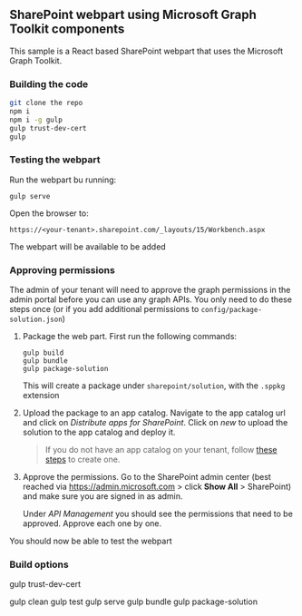 ## SharePoint webpart using Microsoft Graph Toolkit components

This sample is a React based SharePoint webpart that uses the Microsoft Graph Toolkit.

### Building the code

```bash
git clone the repo
npm i
npm i -g gulp
gulp trust-dev-cert
gulp
```

### Testing the webpart

Run the webpart bu running:

`gulp serve`

Open the browser to:

`https://<your-tenant>.sharepoint.com/_layouts/15/Workbench.aspx`

The webpart will be available to be added

### Approving permissions 

The admin of your tenant will need to approve the graph permissions in the admin portal before you can use any graph APIs. You only need to do these steps once (or if you add additional permissions to `config/package-solution.json`)

1. Package the web part. First run the following commands:

    ```
    gulp build
    gulp bundle
    gulp package-solution
    ```

    This will create a package under `sharepoint/solution`, with the `.sppkg` extension

2. Upload the package to an app catalog. Navigate to the app catalog url and click on *Distribute apps for SharePoint*. Click on *new* to upload the solution to the app catalog and deploy it.

    > If you do not have an app catalog on your tenant, follow [these steps](https://docs.microsoft.com/en-us/sharepoint/use-app-catalog#step-1-create-the-app-catalog-site-collection) to create one. 

3. Approve the permissions. Go to the SharePoint admin center (best reached via https://admin.microsoft.com > click **Show All** > SharePoint) and make sure you are signed in as admin.

    Under *API Management* you should see the permissions that need to be approved. Approve each one by one.

You should now be able to test the webpart

### Build options

gulp trust-dev-cert

gulp clean
gulp test
gulp serve
gulp bundle
gulp package-solution